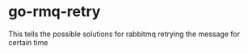 # go-rmq-retry
This tells the possible solutions for rabbitmq retrying the message for certain time
